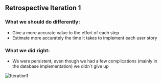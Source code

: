 ## Retrospective Iteration 1

### What we should do differently:
- Give a more accurate value to the effort of each step
- Estimate more accurately the time it takes to implement each user story

### What we did right:
- We were persistent, even though we had a few complications (mainly in the database implementation) we didn´t give up


![Iteration1](https://user-images.githubusercontent.com/92994902/229143388-b3f8863f-82bf-4b70-b686-7423878efc89.png)
